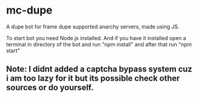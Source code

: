 # mc-dupe
A dupe bot for frame dupe supported anarchy servers, made using JS.

To start bot you need Node.js installed.
And if you have it installed open a terminal in directory of the bot and run "npm install" and after that run "npm start"

## Note: I didnt added a captcha bypass system cuz i am too lazy for it but its possible check other sources or do yourself.
